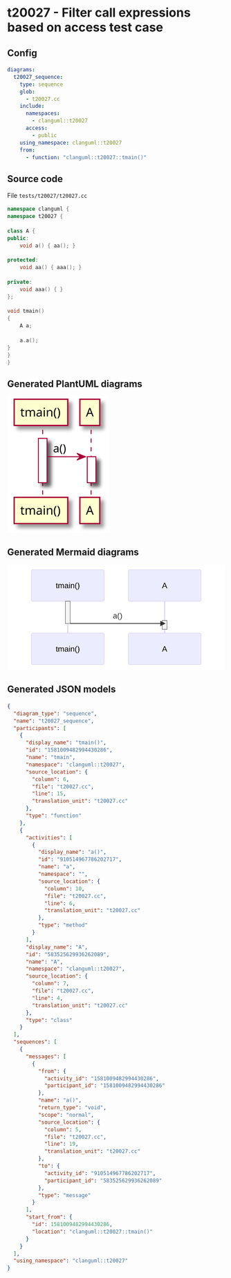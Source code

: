 # t20027 - Filter call expressions based on access test case
## Config
```yaml
diagrams:
  t20027_sequence:
    type: sequence
    glob:
      - t20027.cc
    include:
      namespaces:
        - clanguml::t20027
      access:
        - public
    using_namespace: clanguml::t20027
    from:
      - function: "clanguml::t20027::tmain()"
```
## Source code
File `tests/t20027/t20027.cc`
```cpp
namespace clanguml {
namespace t20027 {

class A {
public:
    void a() { aa(); }

protected:
    void aa() { aaa(); }

private:
    void aaa() { }
};

void tmain()
{
    A a;

    a.a();
}
}
}
```
## Generated PlantUML diagrams
![t20027_sequence](./t20027_sequence.svg "Filter call expressions based on access test case")
## Generated Mermaid diagrams
![t20027_sequence](./t20027_sequence_mermaid.svg "Filter call expressions based on access test case")
## Generated JSON models
```json
{
  "diagram_type": "sequence",
  "name": "t20027_sequence",
  "participants": [
    {
      "display_name": "tmain()",
      "id": "1581009482994430286",
      "name": "tmain",
      "namespace": "clanguml::t20027",
      "source_location": {
        "column": 6,
        "file": "t20027.cc",
        "line": 15,
        "translation_unit": "t20027.cc"
      },
      "type": "function"
    },
    {
      "activities": [
        {
          "display_name": "a()",
          "id": "910514967786202717",
          "name": "a",
          "namespace": "",
          "source_location": {
            "column": 10,
            "file": "t20027.cc",
            "line": 6,
            "translation_unit": "t20027.cc"
          },
          "type": "method"
        }
      ],
      "display_name": "A",
      "id": "583525629936262089",
      "name": "A",
      "namespace": "clanguml::t20027",
      "source_location": {
        "column": 7,
        "file": "t20027.cc",
        "line": 4,
        "translation_unit": "t20027.cc"
      },
      "type": "class"
    }
  ],
  "sequences": [
    {
      "messages": [
        {
          "from": {
            "activity_id": "1581009482994430286",
            "participant_id": "1581009482994430286"
          },
          "name": "a()",
          "return_type": "void",
          "scope": "normal",
          "source_location": {
            "column": 5,
            "file": "t20027.cc",
            "line": 19,
            "translation_unit": "t20027.cc"
          },
          "to": {
            "activity_id": "910514967786202717",
            "participant_id": "583525629936262089"
          },
          "type": "message"
        }
      ],
      "start_from": {
        "id": 1581009482994430286,
        "location": "clanguml::t20027::tmain()"
      }
    }
  ],
  "using_namespace": "clanguml::t20027"
}
```
